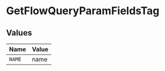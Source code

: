 # GetFlowQueryParamFieldsTag


## Values

| Name   | Value  |
| ------ | ------ |
| `NAME` | name   |